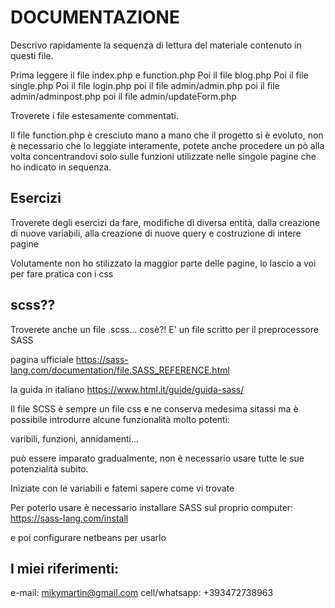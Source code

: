 # DOCUMENTAZIONE

Descrivo rapidamente la sequenza di lettura del materiale contenuto in questi file.

Prima leggere il file index.php e function.php
Poi il file blog.php
Poi il file single.php
Poi il file login.php
poi il file admin/admin.php
poi il file admin/adminpost.php
poi il file admin/updateForm.php

Troverete i file estesamente commentati.

Il file function.php è cresciuto mano a mano che il progetto si è evoluto,
non è necessario che lo leggiate interamente, potete anche procedere un pò 
alla volta concentrandovi solo sulle funzioni utilizzate nelle singole pagine
che ho indicato in sequenza.

## Esercizi
Troverete degli esercizi da fare, modifiche di diversa entità, dalla creazione di nuove variabili,
alla creazione di nuove query e costruzione di intere pagine

Volutamente non ho stilizzato la maggior parte delle pagine, lo lascio a voi per fare pratica con i css

## scss??
Troverete anche un file .scss... cosè?!
E' un file scritto per il preprocessore SASS 

pagina ufficiale https://sass-lang.com/documentation/file.SASS_REFERENCE.html

la guida in italiano https://www.html.it/guide/guida-sass/

Il file SCSS è sempre un file css e ne conserva medesima sitassi ma è possibile introdurre 
alcune funzionalità molto potenti:

varibili, funzioni, annidamenti...

può essere imparato gradualmente, non è necessario usare tutte le sue potenzialità subito.

Iniziate con le variabili e fatemi sapere come vi trovate

Per poterlo usare è necessario installare SASS sul proprio computer:
https://sass-lang.com/install

e poi configurare netbeans per usarlo

## I miei riferimenti:

e-mail: mikymartin@gmail.com
cell/whatsapp: +393472738963

